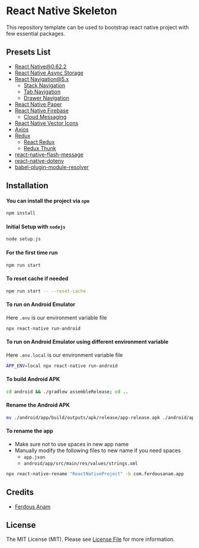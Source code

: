 # React Native Skeleton

This repository template can be used to bootstrap react native project with few essential packages.

## Presets List
- [React Native@0.62.2](https://reactnative.dev/docs/environment-setup)
- [React Native Async Storage](https://react-native-async-storage.github.io/async-storage/docs/install)
- [React Navigation@5.x](https://reactnavigation.org/docs/5.x/getting-started)
  - [Stack Navigation](https://reactnavigation.org/docs/5.x/hello-react-navigation)
  - [Tab Navigation](https://reactnavigation.org/docs/5.x/tab-based-navigation)
  - [Drawer Navigation](https://reactnavigation.org/docs/5.x/drawer-based-navigation)
- [React Native Paper](https://callstack.github.io/react-native-paper/getting-started.html)
- [React Native Firebase](https://rnfirebase.io)
  - [Cloud Messaging](https://rnfirebase.io/messaging/usage)
- [React Native Vector Icons](https://github.com/oblador/react-native-vector-icons)
- [Axios](https://axios-http.com/docs/intro)
- [Redux](https://redux.js.org/introduction/installation)
  - [React Redux](https://react-redux.js.org/tutorials/quick-start)
  - [Redux Thunk](https://github.com/reduxjs/redux-thunk)
- [react-native-flash-message](https://github.com/lucasferreira/react-native-flash-message)
- [react-native-dotenv](https://github.com/goatandsheep/react-native-dotenv)
- [babel-plugin-module-resolver](https://github.com/tleunen/babel-plugin-module-resolver/blob/master/DOCS.md)


## Installation

#### You can install the project via `npm`
```bash
npm install
```

#### Initial Setup with `nodejs`
```bash
node setup.js
```

#### For the first time run
```bash
npm run start
```

#### To reset cache if needed
```bash
npm run start -- --reset-cache
```

#### To run on Android Emulator
Here `.env` is our environment variable file
```bash
npx react-native run-android
```

#### To run on Android Emulator using different environment variable
Here `.env.local` is our environment variable file
```bash
APP_ENV=local npx react-native run-android
```

#### To build Android APK
```bash
cd android && ./gradlew assembleRelease; cd ..
```

#### Rename the Android APK
```bash
mv ./android/app/build/outputs/apk/release/app-release.apk ./android/app/build/outputs/apk/release/react-native-skeleton.apk
```

#### To rename the app
- Make sure not to use spaces in new app name
- Manually modify the following files to new name if you need spaces
    - `app.json`
    - `android/app/src/main/res/values/strings.xml`
```bash
npx react-native-rename "ReactNativeProject" -b com.ferdousanam.app
```


## Credits

- [Ferdous Anam](https://github.com/ferdousanam)


## License

The MIT License (MIT). Please see [License File](LICENSE.md) for more information.
